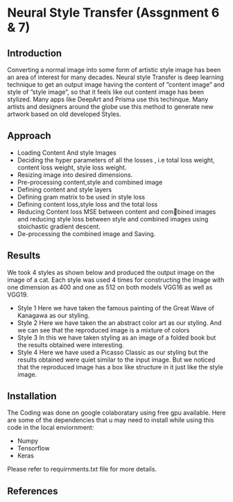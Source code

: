 # Neural Style Transfer (Assgnment 6 & 7)

## Introduction

Converting a normal image into some form of artistic style image has been an area of interest for many decades. Neural style Transfer is deep learning technique to get an output image having the content of ”content image” and style of ”style image”, so that it feels like out content image has been stylized.
Many apps like DeepArt and Prisma use this techinque. Many artists and designers around the globe use this method to generate new artwork based on old developed Styles.

## Approach

-  Loading Content And style Images
- Deciding the hyper parameters of all the losses , i.e total loss weight, content loss weight, style loss weight.
- Resizing image into desired dimensions.
- Pre-processing content,style and combined image
- Defining content and style layers
- Defining gram matrix to be used in style loss
- Defining content loss,style loss and the total loss
- Reducing Content loss MSE between content and combined images and reducing style loss between style and combined images using stoichastic gradient descent.
- De-processing the combined image and Saving.

## Results
We took 4 styles as shown below and produced the output image on the image of a cat. Each style was used 4 times for constructing the Image with one dimension as 400 and one as 512 on both models VGG16 as well as VGG19.
- Style 1
Here we have taken the famous painting of the Great Wave of Kanagawa as our styling.
- Style 2
Here we have taken the an abstract color art as our styling. And we can see that the reproduced image is a mixture of colors
- Style 3
In this we have taken styling as an image of a folded book but the results obtained were interesting.
- Style 4
Here we have used a Picasso Classic as our styling but the results obtained were quiet similar to the input image. But we noticed that the reproduced image has a box like structure in it just like the style image.

## Installation
The Coding was done on google colaboratary using free gpu available.
Here are some of the dependencies that u may need to install while using this code in the local enviornment:
- Numpy
- Tensorflow
- Keras

Please refer to requirnments.txt file for more details.

## References

